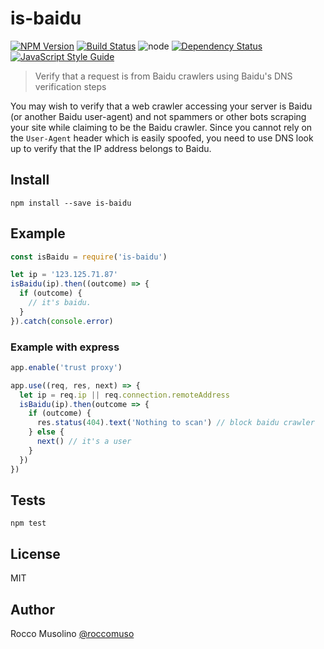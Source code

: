 # is-baidu

[![NPM Version](https://img.shields.io/npm/v/is-baidu.svg)](https://www.npmjs.com/package/is-baidu)
[![Build Status](https://travis-ci.org/roccomuso/is-baidu.svg?branch=master)](https://travis-ci.org/roccomuso/is-baidu)
![node](https://img.shields.io/node/v/is-baidu.svg)
[![Dependency Status](https://david-dm.org/roccomuso/is-baidu.png)](https://david-dm.org/roccomuso/is-baidu)
[![JavaScript Style Guide](https://img.shields.io/badge/code_style-standard-brightgreen.svg)](https://standardjs.com)

> Verify that a request is from Baidu crawlers using Baidu's DNS verification steps

You may wish to verify that a web crawler accessing your server is Baidu (or another Baidu user-agent) and not spammers or other bots scraping your site while claiming to be the Baidu crawler. Since you cannot rely on the `User-Agent` header which is easily spoofed, you need to use DNS look up to verify that the IP address belongs to Baidu.


## Install

`npm install --save is-baidu`

## Example

```javascript
const isBaidu = require('is-baidu')

let ip = '123.125.71.87'
isBaidu(ip).then((outcome) => {
  if (outcome) {
    // it's baidu.
  }
}).catch(console.error)
```

### Example with express

```javascript
app.enable('trust proxy')

app.use((req, res, next) => {
  let ip = req.ip || req.connection.remoteAddress
  isBaidu(ip).then(outcome => {
    if (outcome) {
      res.status(404).text('Nothing to scan') // block baidu crawler
    } else {
      next() // it's a user
    }
  })
})
```

## Tests

`npm test`

## License

MIT

## Author

Rocco Musolino [@roccomuso](https://twitter.com/roccomuso)

